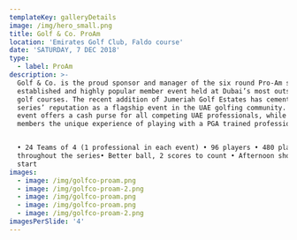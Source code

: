 ```yaml
---
templateKey: galleryDetails
image: /img/hero_small.png
title: Golf & Co. ProAm
location: 'Emirates Golf Club, Faldo course'
date: 'SATURDAY, 7 DEC 2018'
type:
  - label: ProAm
description: >-
  Golf & Co. is the proud sponsor and manager of the six round Pro-Am series, an
  established and highly popular member event held at Dubai’s most outstanding
  golf courses. The recent addition of Jumeriah Golf Estates has cemented the
  series’ reputation as a flagship event in the UAE golfing community. Each
  event offers a cash purse for all competing UAE professionals, while giving
  members the unique experience of playing with a PGA trained professional.


  • 24 Teams of 4 (1 professional in each event) • 96 players • 480 players
  throughout the series• Better ball, 2 scores to count • Afternoon shotgun
  start
images:
  - image: /img/golfco-proam.png
  - image: /img/golfco-proam-2.png
  - image: /img/golfco-proam.png
  - image: /img/golfco-proam.png
  - image: /img/golfco-proam-2.png
imagesPerSlide: '4'
---
```


